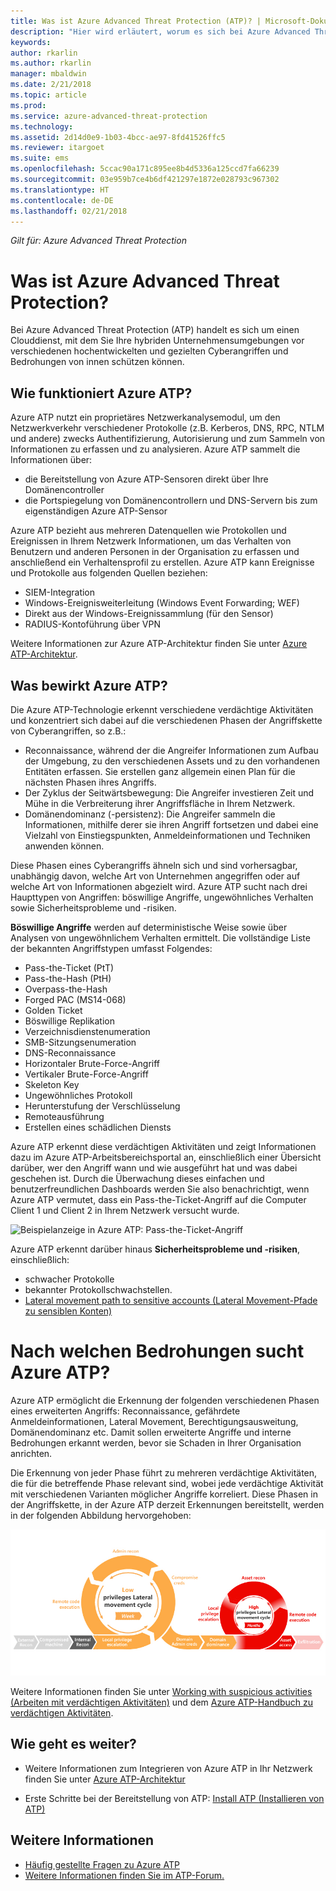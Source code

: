 ```yaml
---
title: Was ist Azure Advanced Threat Protection (ATP)? | Microsoft-Dokumentation
description: "Hier wird erläutert, worum es sich bei Azure Advanced Threat Protection (ATP) handelt und welche Arten von verdächtigen Aktivitäten erkannt werden können"
keywords: 
author: rkarlin
ms.author: rkarlin
manager: mbaldwin
ms.date: 2/21/2018
ms.topic: article
ms.prod: 
ms.service: azure-advanced-threat-protection
ms.technology: 
ms.assetid: 2d14d0e9-1b03-4bcc-ae97-8fd41526ffc5
ms.reviewer: itargoet
ms.suite: ems
ms.openlocfilehash: 5ccac90a171c895ee8b4d5336a125ccd7fa66239
ms.sourcegitcommit: 03e959b7ce4b6df421297e1872e028793c967302
ms.translationtype: HT
ms.contentlocale: de-DE
ms.lasthandoff: 02/21/2018
---
```

*Gilt für: Azure Advanced Threat Protection*


# <a name="what-is-azure-advanced-threat-protection"></a>Was ist Azure Advanced Threat Protection?
Bei Azure Advanced Threat Protection (ATP) handelt es sich um einen Clouddienst, mit dem Sie Ihre hybriden Unternehmensumgebungen vor verschiedenen hochentwickelten und gezielten Cyberangriffen und Bedrohungen von innen schützen können.

## <a name="how-azure-atp-works"></a>Wie funktioniert Azure ATP?

Azure ATP nutzt ein proprietäres Netzwerkanalysemodul, um den Netzwerkverkehr verschiedener Protokolle (z.B. Kerberos, DNS, RPC, NTLM und andere) zwecks Authentifizierung, Autorisierung und zum Sammeln von Informationen zu erfassen und zu analysieren. Azure ATP sammelt die Informationen über:

-   die Bereitstellung von Azure ATP-Sensoren direkt über Ihre Domänencontroller
-   die Portspiegelung von Domänencontrollern und DNS-Servern bis zum eigenständigen Azure ATP-Sensor

Azure ATP bezieht aus mehreren Datenquellen wie Protokollen und Ereignissen in Ihrem Netzwerk Informationen, um das Verhalten von Benutzern und anderen Personen in der Organisation zu erfassen und anschließend ein Verhaltensprofil zu erstellen.
Azure ATP kann Ereignisse und Protokolle aus folgenden Quellen beziehen:

-   SIEM-Integration
-   Windows-Ereignisweiterleitung (Windows Event Forwarding; WEF)
-   Direkt aus der Windows-Ereignissammlung (für den Sensor)
-   RADIUS-Kontoführung über VPN


Weitere Informationen zur Azure ATP-Architektur finden Sie unter [Azure ATP-Architektur](atp-architecture.md).

## <a name="what-does-azure-atp-do"></a>Was bewirkt Azure ATP?

Die Azure ATP-Technologie erkennt verschiedene verdächtige Aktivitäten und konzentriert sich dabei auf die verschiedenen Phasen der Angriffskette von Cyberangriffen, so z.B.:

-   Reconnaissance, während der die Angreifer Informationen zum Aufbau der Umgebung, zu den verschiedenen Assets und zu den vorhandenen Entitäten erfassen. Sie erstellen ganz allgemein einen Plan für die nächsten Phasen ihres Angriffs.
-   Der Zyklus der Seitwärtsbewegung: Die Angreifer investieren Zeit und Mühe in die Verbreiterung ihrer Angriffsfläche in Ihrem Netzwerk.
-   Domänendominanz (-persistenz): Die Angreifer sammeln die Informationen, mithilfe derer sie ihren Angriff fortsetzen und dabei eine Vielzahl von Einstiegspunkten, Anmeldeinformationen und Techniken anwenden können. 

Diese Phasen eines Cyberangriffs ähneln sich und sind vorhersagbar, unabhängig davon, welche Art von Unternehmen angegriffen oder auf welche Art von Informationen abgezielt wird.
Azure ATP sucht nach drei Haupttypen von Angriffen: böswillige Angriffe, ungewöhnliches Verhalten sowie Sicherheitsprobleme und -risiken.

**Böswillige Angriffe** werden auf deterministische Weise sowie über Analysen von ungewöhnlichem Verhalten ermittelt. Die vollständige Liste der bekannten Angriffstypen umfasst Folgendes:

-   Pass-the-Ticket (PtT)
-   Pass-the-Hash (PtH)
-   Overpass-the-Hash
-   Forged PAC (MS14-068)
-   Golden Ticket
-   Böswillige Replikation
-   Verzeichnisdienstenumeration
-   SMB-Sitzungsenumeration
-   DNS-Reconnaissance
-   Horizontaler Brute-Force-Angriff 
-   Vertikaler Brute-Force-Angriff
-   Skeleton Key
-   Ungewöhnliches Protokoll
-   Herunterstufung der Verschlüsselung
-   Remoteausführung
-   Erstellen eines schädlichen Diensts


Azure ATP erkennt diese verdächtigen Aktivitäten und zeigt Informationen dazu im Azure ATP-Arbeitsbereichsportal an, einschließlich einer Übersicht darüber, wer den Angriff wann und wie ausgeführt hat und was dabei geschehen ist. Durch die Überwachung dieses einfachen und benutzerfreundlichen Dashboards werden Sie also benachrichtigt, wenn Azure ATP vermutet, dass ein Pass-the-Ticket-Angriff auf die Computer Client 1 und Client 2 in Ihrem Netzwerk versucht wurde.

 ![Beispielanzeige in Azure ATP: Pass-the-Ticket-Angriff](media/pass-the-ticket-sa.png)


Azure ATP erkennt darüber hinaus **Sicherheitsprobleme und -risiken**, einschließlich:

-   schwacher Protokolle
-   bekannter Protokollschwachstellen.
-   [Lateral movement path to sensitive accounts (Lateral Movement-Pfade zu sensiblen Konten)](use-case-lateral-movement-path.md)

# <a name="what-threats-does-azure-atp-look-for"></a>Nach welchen Bedrohungen sucht Azure ATP?

Azure ATP ermöglicht die Erkennung der folgenden verschiedenen Phasen eines erweiterten Angriffs: Reconnaissance, gefährdete Anmeldeinformationen, Lateral Movement, Berechtigungsausweitung, Domänendominanz etc. Damit sollen erweiterte Angriffe und interne Bedrohungen erkannt werden, bevor sie Schaden in Ihrer Organisation anrichten.

Die Erkennung von jeder Phase führt zu mehreren verdächtige Aktivitäten, die für die betreffende Phase relevant sind, wobei jede verdächtige Aktivität mit verschiedenen Varianten möglicher Angriffe korreliert.
Diese Phasen in der Angriffskette, in der Azure ATP derzeit Erkennungen bereitstellt, werden in der folgenden Abbildung hervorgehoben:

![Azure ATP: Fokus auf Lateralaktivität in der Kette der Angriffsabwehr](media/attack-kill-chain-small.jpg)


Weitere Informationen finden Sie unter [Working with suspicious activities (Arbeiten mit verdächtigen Aktivitäten)](working-with-suspicious-activities.md) und dem [Azure ATP-Handbuch zu verdächtigen Aktivitäten](suspicious-activity-guide.md).

## <a name="whats-next"></a>Wie geht es weiter?

-   Weitere Informationen zum Integrieren von Azure ATP in Ihr Netzwerk finden Sie unter [Azure ATP-Architektur](atp-architecture.md)

-   Erste Schritte bei der Bereitstellung von ATP: [Install ATP (Installieren von ATP)](install-atp-step1.md)


## <a name="see-also"></a>Weitere Informationen
- [Häufig gestellte Fragen zu Azure ATP](atp-technical-faq.md)
- [Weitere Informationen finden Sie im ATP-Forum.](https://aka.ms/azureatpcommunity)